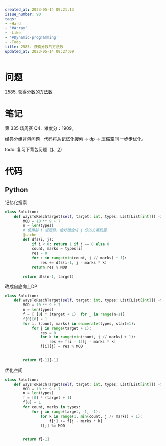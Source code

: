 ```yaml
---
created_at: 2023-05-14 09:21:13
issue_number: 90
tags:
- ~Hard
- '#Array'
- -Like
- '#Dynamic-programming'
- -Todo
title: 2585. 获得分数的方法数
updated_at: 2023-05-14 09:27:09
---
```


# 问题

[2585. 获得分数的方法数](https://leetcode.cn/problems/number-of-ways-to-earn-points/)

# 笔记

第 335 场周赛 Q4，难度分：1909。

经典分组背包问题，代码将从记忆化搜索 -> dp -> 压缩空间 一步步优化。

todo: 复习下背包问题（[1](https://oi-wiki.org/dp/knapsack/)、[2](https://www.bilibili.com/video/BV16Y411v7Y6/)）

# 代码

## Python

记忆化搜索

```python
class Solution:
    def waysToReachTarget(self, target: int, types: List[List[int]]) -> int:
        MOD = 10 ** 9 + 7
        n = len(types)
        # 使用前 i 道题目，恰好组合成 j 分的方案数量
        @cache
        def dfs(i, j):
            if i < 0: return 1 if j == 0 else 0
            count, marks = types[i]
            res = 0
            for k in range(min(count, j // marks) + 1):
                res += dfs(i-1, j - marks * k)
            return res % MOD
        
        return dfs(n-1, target)

```

改成自底向上DP
```python
class Solution:
    def waysToReachTarget(self, target: int, types: List[List[int]]) -> int:
        MOD = 10 ** 9 + 7
        n = len(types)
        f = [ [0] * (target + 1)  for _ in range(n+1)]
        f[0][0] = 1
        for i, (count, marks) in enumerate(types, start=1):
            for j in range(target + 1):
                res = 0
                for k in range(min(count, j // marks) + 1):
                    res += f[i - 1][j - marks * k]
                f[i][j] = res % MOD

        
        return f[-1][-1]
```

优化空间
```python
class Solution:
    def waysToReachTarget(self, target: int, types: List[List[int]]) -> int:
        MOD = 10 ** 9 + 7
        n = len(types)
        f = [0] * (target + 1)
        f[0] = 1
        for count, marks in types:
            for j in range(target, -1, -1):
                for k in range(1, min(count, j // marks) + 1):
                    f[j] += f[j - marks * k]
                f[j] %= MOD

        
        return f[-1]
```
